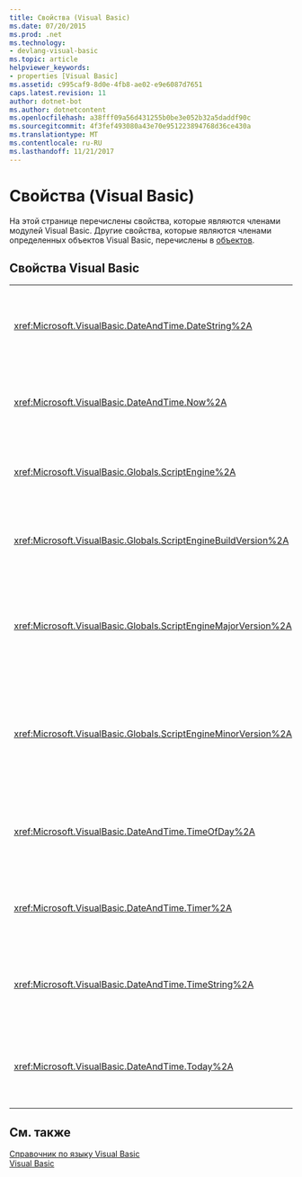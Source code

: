 ```yaml
---
title: Свойства (Visual Basic)
ms.date: 07/20/2015
ms.prod: .net
ms.technology:
- devlang-visual-basic
ms.topic: article
helpviewer_keywords:
- properties [Visual Basic]
ms.assetid: c995caf9-8d0e-4fb8-ae02-e9e6087d7651
caps.latest.revision: 11
author: dotnet-bot
ms.author: dotnetcontent
ms.openlocfilehash: a38fff09a56d431255b0be3e052b32a5daddf90c
ms.sourcegitcommit: 4f3fef493080a43e70e951223894768d36ce430a
ms.translationtype: MT
ms.contentlocale: ru-RU
ms.lasthandoff: 11/21/2017
---
```

# <a name="properties-visual-basic"></a>Свойства (Visual Basic)
На этой странице перечислены свойства, которые являются членами модулей Visual Basic. Другие свойства, которые являются членами определенных объектов Visual Basic, перечислены в [объектов](../../visual-basic/language-reference/objects/index.md).  
  
## <a name="visual-basic-properties"></a>Свойства Visual Basic  
  
|||  
|---|---|  
|<xref:Microsoft.VisualBasic.DateAndTime.DateString%2A>|Возвращает или задает `String` значение, представляющее текущую дату по часам компьютера.|  
|<xref:Microsoft.VisualBasic.DateAndTime.Now%2A>|Возвращает `Date` значение, содержащее текущую дату и время по часам компьютера.|  
|<xref:Microsoft.VisualBasic.Globals.ScriptEngine%2A>|Возвращает `String` предоставляет среду выполнения в текущий момент.|  
|<xref:Microsoft.VisualBasic.Globals.ScriptEngineBuildVersion%2A>|Возвращает `Integer` содержащее номер версии сборки из текущей среды.|  
|<xref:Microsoft.VisualBasic.Globals.ScriptEngineMajorVersion%2A>|Возвращает `Integer` содержащий основной номер версии среды выполнения использует в настоящий момент.|  
|<xref:Microsoft.VisualBasic.Globals.ScriptEngineMinorVersion%2A>|Возвращает `Integer` содержащий дополнительный номер версии среды выполнения использует в настоящий момент.|  
|<xref:Microsoft.VisualBasic.DateAndTime.TimeOfDay%2A>|Возвращает или задает `Date` значение, содержащее текущее время дня по часам компьютера.|  
|<xref:Microsoft.VisualBasic.DateAndTime.Timer%2A>|Возвращает `Double` значение, представляющее число секунд, истекших после полуночи.|  
|<xref:Microsoft.VisualBasic.DateAndTime.TimeString%2A>|Возвращает или задает `String` значение, представляющее текущее время дня по часам компьютера.|  
|<xref:Microsoft.VisualBasic.DateAndTime.Today%2A>|Возвращает или задает `Date` значение, содержащее текущую дату по часам компьютера.|  
  
## <a name="see-also"></a>См. также  
 [Справочник по языку Visual Basic](../../visual-basic/language-reference/index.md)  
 [Visual Basic](../../visual-basic/index.md)
